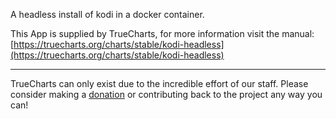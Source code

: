 A headless install of kodi in a docker container.

This App is supplied by TrueCharts, for more information visit the manual: [https://truecharts.org/charts/stable/kodi-headless](https://truecharts.org/charts/stable/kodi-headless)

---

TrueCharts can only exist due to the incredible effort of our staff.
Please consider making a [donation](https://truecharts.org/sponsor) or contributing back to the project any way you can!
